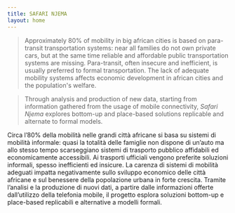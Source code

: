 ```yaml
---
title: SAFARI NJEMA
layout: home
---
```


> Approximately 80% of mobility in big african cities is based on para-transit transportation systems: near all families do not own private cars, but at the same time reliable and affordable public transportation systems are missing. Para-transit, often insecure and inefficient, is usually preferred to formal transportation. The lack of adequate mobility systems affects economic development in african cities and the population's welfare.

>Through analysis and production of new data, starting from information gathered from the usage of mobile connectivity, <em>Safari Njema</em> explores bottom-up and place-based solutions replicable and alternate to formal models.

Circa l’80% della mobilità nelle grandi città africane si basa su sistemi di mobilità informale: quasi la totalità delle famiglie non dispone di un’auto ma allo stesso tempo scarseggiano sistemi di trasporto pubblico affidabili ed economicamente accessibili. Ai trasporti ufficiali vengono preferite soluzioni informali, spesso inefficienti ed insicure. La carenza di sistemi di mobilità adeguati impatta negativamente sullo sviluppo economico delle città africane e sul benessere della popolazione urbana in forte crescita.
Tramite l’analisi e la produzione di nuovi dati, a partire dalle informazioni offerte dall’utilizzo della telefonia mobile, il progetto esplora soluzioni bottom-up e place-based replicabili e alternative a modelli formali.
